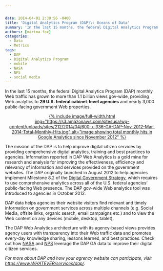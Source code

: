 ```yaml
---


date: 2014-04-01 2:30:56 -0400
title: 'Digital Analytics Program (DAP)\: Oceans of Data'
summary: 'In the last 15 months, the federal Digital Analytics Program (DAP) monthly Web traffic has grown to more than 1.1 billion views gov-wide, providing Web analytics to 29 U.S. federal cabinet-level agencies and nearly 3,000 public-facing government Web properties.  The mission'
authors: [marina-fox]
categories:
  - Data
  - Metrics
tags:
  - DAP
  - Digital Analytics Program
  - mobile
  - NASA
  - NPS
  - social media
---
```


<p style="text-align: left">
  In the last 15 months, the federal Digital Analytics Program (DAP) monthly Web traffic has grown to more than 1.1 billion views gov-wide, providing Web analytics to <strong>29 U.S. federal cabinet-level agencies</strong> and nearly 3,000 public-facing government Web properties.
</p>

<p style="text-align: center">
  <a href="https://s3.amazonaws.com/sitesusa/wp-content/uploads/sites/212/2014/04/600-x-336-GA-DAP-Nov-2012-Mar-2014-Total-Monthly-Hits.jpg">
{% include image/full-width.html img="https://s3.amazonaws.com/sitesusa/wp-content/uploads/sites/212/2014/04/600-x-336-GA-DAP-Nov-2012-Mar-2014-Total-Monthly-Hits.jpg" alt="image showing total monthly hits in Google Analytics since November 2012" %}</a>
</p>

<p style="text-align: left">
  The mission of the DAP is to help improve digital citizen services by providing comprehensive digital analytics, training and best practices to agencies. Information reported in DAP Web Analytics is a gold mine for research and analysis for improving the effectiveness, efficiency and relevancy of information and services provided on the government websites. The DAP originally launched in August 2012 to help agencies implement Milestone 8.2 of the <a href="http://www.whitehouse.gov/sites/default/files/omb/egov/digital-government/digital-government.html">Digital Government Strategy</a>, which requires to use comprehensive analytics across all of the U.S. federal agencies’ public-facing Web presence. The DAP gov-wide Web analytics tool was introduced to agencies in October 2012.
</p>

DAP data helps agencies their website visitors find relevant and timely information on government services across multiple channels (e.g. Social Media, offsite links, organic search, email campaigns etc.) and to view the Web content on any devices (mobile, desktop, tablet).

The DAP Web Analytics architecture with its agency-based views provides agency users with transparency into their Web traffic data and promotes every-day knowledge sharing, lessons learned, and best practices. Check out how [NASA](https://www.WHATEVER/2013/09/17/digital-analytics-program-goes-to-the-moon-2/) and [NPS](https://www.WHATEVER/2013/11/06/nps-gov-use-of-digital-analytics-program-beyond-the-numbers/) leverage the DAP GA data to improve their digital citizen services.

_For more about DAP and how your agrency website can participate, visit <https://www.WHATEVER/services/dap/>._